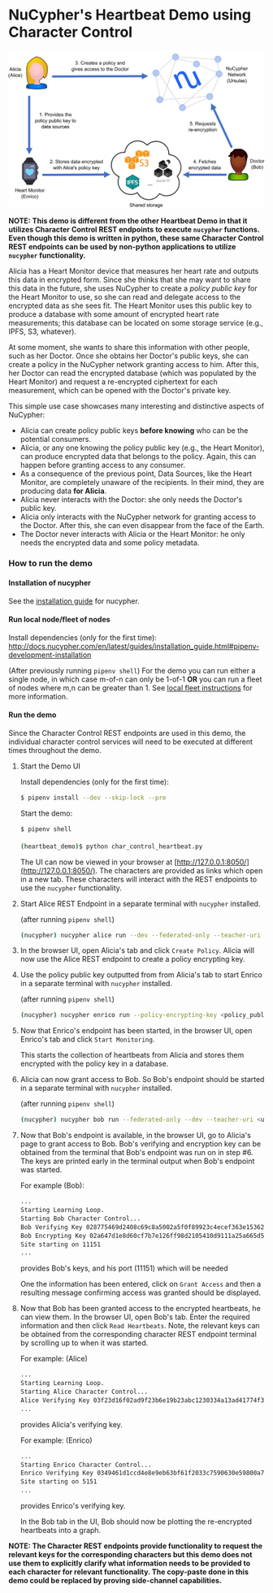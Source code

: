 # NuCypher's Heartbeat Demo using Character Control

![Heartbeat Demo](assets/heartbeat_demo_overview.png)

**NOTE: This demo is different from the other Heartbeat Demo in that it utilizes Character Control REST endpoints to 
execute `nucypher` functions. Even though this demo is written in python, these same Character Control REST endpoints 
can be used by non-python applications to utilize `nucypher` functionality.**

Alicia has a Heart Monitor device that measures her heart rate and outputs this data in encrypted form. Since she 
thinks that she may want to share this data in the future, she uses NuCypher to create a _policy public key_ for the 
Heart Monitor to use, so she can read and delegate access to the encrypted data as she sees fit. The Heart Monitor 
uses this public key to produce a database with some amount of encrypted heart rate measurements; this database can 
be located on some storage service (e.g., IPFS, S3, whatever). 

At some moment, she wants to share this information with other people, such as her Doctor. Once she obtains her 
Doctor's public keys, she can create a policy in the NuCypher network granting access to him. After this, her Doctor 
can read the encrypted database (which was populated by the Heart Monitor) and request a re-encrypted ciphertext for 
each measurement, which can be opened with the Doctor's private key.

This simple use case showcases many interesting and distinctive aspects of NuCypher:
  - Alicia can create policy public keys **before knowing** who can be the potential consumers.
  - Alicia, or any one knowing the policy public key (e.g., the Heart Monitor), can produce encrypted data that belongs 
  to the policy. Again, this can happen before granting access to any consumer.
  - As a consequence of the previous point, Data Sources, like the Heart Monitor, are completely unaware of the 
  recipients. In their mind, they are producing data **for Alicia**.
  - Alicia never interacts with the Doctor: she only needs the Doctor's public key.
  - Alicia only interacts with the NuCypher network for granting access to the Doctor. After this, she can even 
  disappear from the face of the Earth.
  - The Doctor never interacts with Alicia or the Heart Monitor: he only needs the encrypted data and some policy metadata.

### How to run the demo
#### Installation of nucypher
See the [installation guide](http://docs.nucypher.com/en/latest/guides/installation_guide.html) for nucypher.

#### Run local node/fleet of nodes
Install dependencies (only for the first time): <http://docs.nucypher.com/en/latest/guides/installation_guide.html#pipenv-development-installation>

(After previously running `pipenv shell`)
For the demo you can run either a single node, in which case m-of-n can only be 1-of-1 **OR** you can run a fleet 
of nodes where m,n can be greater than 1. See [local fleet instructions](https://docs.nucypher.com/en/latest/demos/local_fleet_demo.html) 
for more information.

#### Run the demo
Since the Character Control REST endpoints are used in this demo, the individual character control services will need
to be executed at different times throughout the demo.

1. Start the Demo UI

    Install dependencies (only for the first time):
    ```sh
    $ pipenv install --dev --skip-lock --pre
    ```
    
    Start the demo:
    ```sh
    $ pipenv shell
    
    (heartbeat_demo)$ python char_control_heartbeat.py
    ```
    
    The UI can now be viewed in your browser at [http://127.0.0.1:8050/](http://127.0.0.1:8050/). 
    The characters are provided as links which open in a new tab. These characters will interact with the REST 
    endpoints to use the `nucypher` functionality.

2. Start Alice REST Endpoint in a separate terminal with `nucypher` installed.

    (after running `pipenv shell`)
    ```sh
    (nucypher) nucypher alice run --dev --federated-only --teacher-uri <ursula_teacher_uri>
    ```

3. In the browser UI, open Alicia's tab and click `Create Policy`. Alicia will now use the Alice REST 
    endpoint to create a policy encrypting key.

4. Use the policy public key outputted from from Alicia's tab to start Enrico in a separate terminal with `nucypher` 
    installed.
   
    (after running `pipenv shell`)
    ```sh
    (nucypher) nucypher enrico run --policy-encrypting-key <policy_public_key_hex>
    ```
    
5. Now that Enrico's endpoint has been started, in the browser UI, open Enrico's tab 
   and click `Start Monitoring`.
   
    This starts the collection of heartbeats from Alicia and stores them encrypted with the policy key in a database.
   
6. Alicia can now grant access to Bob. So Bob's endpoint should be started in a separate terminal with `nucypher` 
    installed.

    (after running `pipenv shell`)
    ```sh
    (nucypher) nucypher bob run --federated-only --dev --teacher-uri <ursula_teacher_uri>
    ```
  
7. Now that Bob's endpoint is available, in the browser UI, go to Alicia's page to grant access to 
   Bob. Bob's verifying and encryption key can be obtained from the terminal that Bob's endpoint was run on in step #6.
   The keys are printed early in the terminal output when Bob's endpoint was started.

    For example (Bob):
    ```sh
    ...
    Starting Learning Loop.
    Starting Bob Character Control...
    Bob Verifying Key 028775469d2408c69c8a5002a5f0f89923c4ecef363e15362ce47e1472727c4ea2
    Bob Encrypting Key 02a647d1e8d60cf7b7e126ff98d2105410d9111a25a665d58428b3721c309f2318
    Site starting on 11151
    ...
    ```
    provides Bob's keys, and his port (11151) which will be needed
    
   One the information has been entered, click on `Grant Access` and then a resulting message confirming access 
   was granted should be displayed.

8. Now that Bob has been granted access to the encrypted heartbeats, he can view them. In 
    the browser UI, open Bob's tab. Enter the required information and then click `Read Heartbeats`. Note,
    the relevant keys can be obtained from the corresponding character REST endpoint terminal by scrolling up to 
    when it was started.
    
    For example: (Alice)
    ```sh
    ...
    Starting Learning Loop.
    Starting Alice Character Control...
    Alice Verifying Key 03f23d16f02ad9f23b6e19b23abc1230334a13ad41774f35b75e77f5bbccc12a39
    ...
    ```
    provides Alicia's verifying key.
    
    For example: (Enrico)
    ```sh
    ...
    Starting Enrico Character Control...
    Enrico Verifying Key 0349461d1ccd4e8e9eb63bf61f2033c7590630e59800a7431216aac8a71f7ce77b
    Site starting on 5151
    ...
    ```
    provides Enrico's verifying key.
    
    In the Bob tab in the UI, Bob should now be plotting the re-encrypted heartbeats into a graph.


**NOTE: The Character REST endpoints provide functionality to request the relevant keys for the corresponding 
characters but this demo does not use them to explicitly clarify what information needs to be provided to each 
character for relevant functionality. The copy-paste done in this demo could be replaced by proving side-channel 
capabilities.**